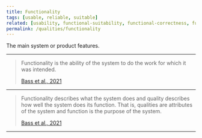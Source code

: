 ```yaml
---
title: Functionality
tags: [usable, reliable, suitable]
related: [usability, functional-suitability, functional-correctness, functional-completeness]
permalink: /qualities/functionality
---
```


The main system or product features.

<hr class="with-no-margin"/>

>Functionality is the ability of the system to do the work for which it was intended.
>
>[Bass et al., 2021](/references/#bass2021software)

<hr class="with-no-margin"/>

>Functionality describes what the system does and quality describes how well the system does its function. That is, qualities are attributes of the system and function is the purpose of the system. 
>
>[Bass et al., 2021](/references/#bass2021software)

<hr class="with-no-margin"/>